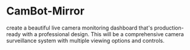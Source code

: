 # CamBot-Mirror
 create a beautiful live camera monitoring dashboard that's production-ready with a professional design. This will be a comprehensive camera surveillance system with multiple viewing options and controls.
